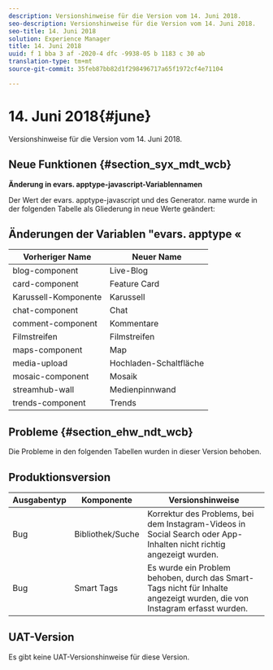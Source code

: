 ```yaml
---
description: Versionshinweise für die Version vom 14. Juni 2018.
seo-description: Versionshinweise für die Version vom 14. Juni 2018.
seo-title: 14. Juni 2018
solution: Experience Manager
title: 14. Juni 2018
uuid: f 1 bba 3 af -2020-4 dfc -9938-05 b 1183 c 30 ab
translation-type: tm+mt
source-git-commit: 35feb87bb82d1f298496717a65f1972cf4e71104

---
```



# 14. Juni 2018{#june}

Versionshinweise für die Version vom 14. Juni 2018.

## Neue Funktionen {#section_syx_mdt_wcb}

**Änderung in evars. apptype-javascript-Variablennamen**

Der Wert der evars. apptype-javascript und des Generator. name wurde in der folgenden Tabelle als Gliederung in neue Werte geändert:

## Änderungen der Variablen &quot;evars. apptype «

| Vorheriger Name | Neuer Name |
|---|---|
| blog-component | Live-Blog |
| card-component | Feature Card |
| Karussell-Komponente | Karussell |
| chat-component | Chat |
| comment-component | Kommentare |
| Filmstreifen | Filmstreifen |
| maps-component | Map |
| media-upload | Hochladen-Schaltfläche |
| mosaic-component | Mosaik |
| streamhub-wall | Medienpinnwand |
| trends-component | Trends |

## Probleme {#section_ehw_ndt_wcb}

Die Probleme in den folgenden Tabellen wurden in dieser Version behoben.

## Produktionsversion

| **Ausgabentyp** | **Komponente** | **Versionshinweise** |
|---|---|---|
| Bug | Bibliothek/Suche | Korrektur des Problems, bei dem Instagram-Videos in Social Search oder App-Inhalten nicht richtig angezeigt wurden. |
| Bug | Smart Tags | Es wurde ein Problem behoben, durch das Smart-Tags nicht für Inhalte angezeigt wurden, die von Instagram erfasst wurden. |

## UAT-Version

Es gibt keine UAT-Versionshinweise für diese Version.
